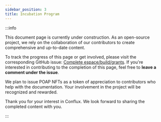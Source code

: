 ```yaml
---
sidebar_position: 3
title: Incubation Program
---
```


:::info

This document page is currently under construction. As an open-source project, we rely on the collaboration of our contributors to create comprehensive and up-to-date content.

To track the progress of this page or get involved, please visit the corresponding GitHub issue: [Complete espace/build/grants](https://github.com/Conflux-Chain/conflux-documentation/issues/121). If you're interested in contributing to the completion of this page, feel free to **leave a comment under the issue**.

We plan to issue POAP NFTs as a token of appreciation to contributors who help with the documentation. Your involvement in the project will be recognized and rewarded.

Thank you for your interest in Conflux. We look forward to sharing the completed content with you.

:::
